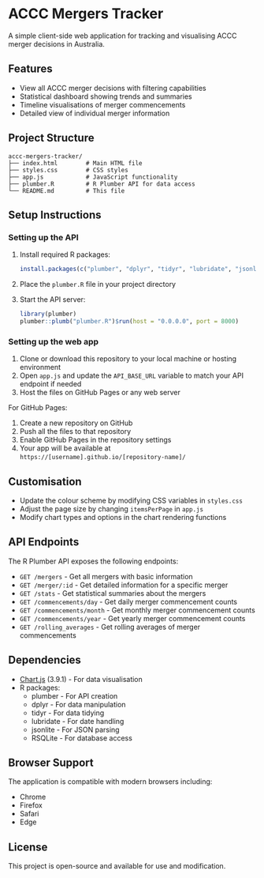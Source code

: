 # ACCC Mergers Tracker

A simple client-side web application for tracking and visualising ACCC merger decisions in Australia.

## Features

- View all ACCC merger decisions with filtering capabilities
- Statistical dashboard showing trends and summaries
- Timeline visualisations of merger commencements
- Detailed view of individual merger information

## Project Structure

```
accc-mergers-tracker/
├── index.html        # Main HTML file
├── styles.css        # CSS styles
├── app.js            # JavaScript functionality
├── plumber.R         # R Plumber API for data access
└── README.md         # This file
```

## Setup Instructions

### Setting up the API

1. Install required R packages:
   ```r
   install.packages(c("plumber", "dplyr", "tidyr", "lubridate", "jsonlite", "RSQLite"))
   ```

2. Place the `plumber.R` file in your project directory

3. Start the API server:
   ```r
   library(plumber)
   plumber::plumb("plumber.R")$run(host = "0.0.0.0", port = 8000)
   ```

### Setting up the web app

1. Clone or download this repository to your local machine or hosting environment
2. Open `app.js` and update the `API_BASE_URL` variable to match your API endpoint if needed
3. Host the files on GitHub Pages or any web server

For GitHub Pages:
1. Create a new repository on GitHub
2. Push all the files to that repository
3. Enable GitHub Pages in the repository settings
4. Your app will be available at `https://[username].github.io/[repository-name]/`

## Customisation

- Update the colour scheme by modifying CSS variables in `styles.css`
- Adjust the page size by changing `itemsPerPage` in `app.js`
- Modify chart types and options in the chart rendering functions

## API Endpoints

The R Plumber API exposes the following endpoints:

- `GET /mergers` - Get all mergers with basic information
- `GET /merger/:id` - Get detailed information for a specific merger
- `GET /stats` - Get statistical summaries about the mergers
- `GET /commencements/day` - Get daily merger commencement counts
- `GET /commencements/month` - Get monthly merger commencement counts
- `GET /commencements/year` - Get yearly merger commencement counts
- `GET /rolling_averages` - Get rolling averages of merger commencements

## Dependencies

- [Chart.js](https://www.chartjs.org/) (3.9.1) - For data visualisation
- R packages:
  - plumber - For API creation
  - dplyr - For data manipulation
  - tidyr - For data tidying
  - lubridate - For date handling
  - jsonlite - For JSON parsing
  - RSQLite - For database access

## Browser Support

The application is compatible with modern browsers including:
- Chrome
- Firefox
- Safari
- Edge

## License

This project is open-source and available for use and modification.